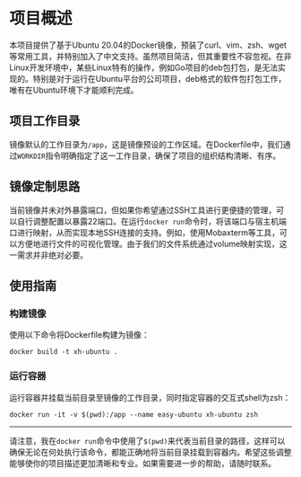 # **项目概述**

本项目提供了基于Ubuntu 20.04的Docker镜像，预装了curl、vim、zsh、wget等常用工具，并特别加入了中文支持。虽然项目简洁，但其重要性不容忽视。在非Linux开发环境中，某些Linux特有的操作，例如Go项目的deb包打包，是无法实现的。特别是对于运行在Ubuntu平台的公司项目，deb格式的软件包打包工作，唯有在Ubuntu环境下才能顺利完成。

## **项目工作目录**

镜像默认的工作目录为`/app`，这是镜像预设的工作区域。在Dockerfile中，我们通过`WORKDIR`指令明确指定了这一工作目录，确保了项目的组织结构清晰、有序。

## **镜像定制思路**

当前镜像并未对外暴露端口，但如果你希望通过SSH工具进行更便捷的管理，可以自行调整配置以暴露22端口。在运行`docker run`命令时，将该端口与宿主机端口进行映射，从而实现本地SSH连接的支持。例如，使用Mobaxterm等工具，可以方便地进行文件的可视化管理。由于我们的文件系统通过volume映射实现，这一需求并非绝对必要。

## **使用指南**

### 构建镜像

使用以下命令将Dockerfile构建为镜像：

```shell
docker build -t xh-ubuntu .
```

### 运行容器

运行容器并挂载当前目录至镜像的工作目录，同时指定容器的交互式shell为zsh：

```shell
docker run -it -v $(pwd):/app --name easy-ubuntu xh-ubuntu zsh
```

---

请注意，我在`docker run`命令中使用了`$(pwd)`来代表当前目录的路径，这样可以确保无论在何处执行该命令，都能正确地将当前目录挂载到容器内。希望这些调整能够使你的项目描述更加清晰和专业。如果需要进一步的帮助，请随时联系。
